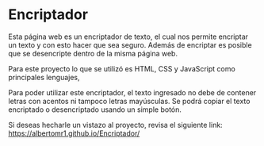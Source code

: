 # Encriptador

Esta página web es un encriptador de texto, el cual nos permite encriptar un texto y con esto hacer que sea seguro.
Además de encriptar es posible que se desencripte dentro de la misma página web.

Para este proyecto lo que se utilizó es HTML, CSS y JavaScript como principales lenguajes,

Para poder utilizar este encriptador, el texto ingresado no debe de contener letras con acentos ni tampoco letras mayúsculas.
Se podrá copiar el texto encriptado o desencriptado usando un simple botón.

Si deseas hecharle un vistazo al proyecto, revisa el siguiente link:
                https://albertomr1.github.io/Encriptador/

